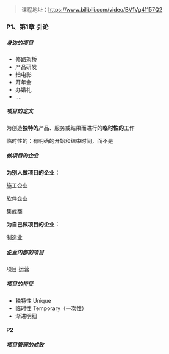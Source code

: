 > 课程地址：https://www.bilibili.com/video/BV1Vg41157Q2





### P1、第1章 引论

##### 身边的项目

- 修路架桥
- 产品研发
- 拍电影
- 开年会
- 办婚礼
- .... 

##### 项目的定义

为创造**独特的**产品、服务或结果而进行的**临时性的**工作

临时性的：有明确的开始和结束时间，而不是 



##### 做项目的企业

**为别人做项目的企业：**

施工企业

软件企业

集成商

**为自己做项目的企业：**

制造业



##### 企业内部的项目

项目 运营



##### 项目的特征

- 独特性 Unique
- 临时性 Temporary（一次性）
- 渐进明细

#### P2

##### 项目管理的成败

 

